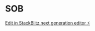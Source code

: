 # SOB

[Edit in StackBlitz next generation editor ⚡️](https://stackblitz.com/~/github.com/Sosbx/SOB)